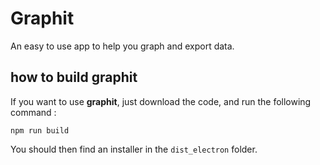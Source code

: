 # Graphit

An easy to use app to help you graph and export data.

## how to build graphit

If you want to use **graphit**, just download the code, and run the following command :

```shell
npm run build
```

You should then find an installer in the `dist_electron` folder.
